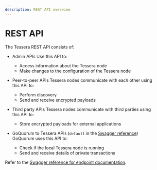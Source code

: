 ```yaml
---
description: REST API overview    
---
```


# REST API 

The Tessera REST API consists of: 

* Admin APIs 
    Use this API to:
    - Access information about the Tessera node
    - Make changes to the configuration of the Tessera node

* Peer-to-peer APIs 
   Tessera nodes communicate with each other using this API to:
   - Perform discovery
   - Send and receive encrypted payloads

* Third party APIs 
   Tessera nodes communicate with third parties using this API to:
   - Store encrypted payloads for external applications

* GoQuorum to Tessera APIs (`default` in the [Swagger reference](https://jpmorganchase.github.io/tessera-swagger/index.html#/))
    GoQuorum uses this API to:
    - Check if the local Tessera node is running
    - Send and receive details of private transactions

Refer to the [Swagger reference for endpoint documentation](https://jpmorganchase.github.io/tessera-swagger/index.html#/Third%20party%20APIs/getPartyInfoKeys). 
